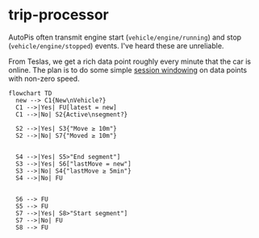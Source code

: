 # trip-processor

AutoPis often transmit engine start (`vehicle/engine/running`) and stop (`vehicle/engine/stopped`) events. I've heard these are unreliable.

From Teslas, we get a rich data point roughly every minute that the car is online. The plan is to do some simple [session windowing](https://developer.confluent.io/tutorials/create-session-windows/confluent.html) on data points with non-zero speed.

```mermaid
flowchart TD
  new --> C1{New\nVehicle?}
  C1 -->|Yes| FU[latest = new]
  C1 -->|No| S2{Active\nsegment?}

  S2 -->|Yes| S3{"Move ≥ 10m"}
  S2 -->|No| S7{"Moved ≥ 10m"}


  S4 -->|Yes| S5>"End segment"]
  S3 -->|Yes| S6["lastMove = new"]
  S3 -->|No| S4{"lastMove ≥ 5min"}
  S4 -->|No| FU


  S6 --> FU
  S5 --> FU
  S7 -->|Yes| S8>"Start segment"]
  S7 -->|No| FU
  S8 --> FU
```
